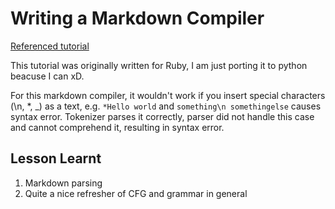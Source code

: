 # Writing a Markdown Compiler

[Referenced tutorial](https://blog.beezwax.net/2017/07/07/writing-a-markdown-compiler/)

This tutorial was originally written for Ruby, I am just porting it to python beacuse I can xD.

For this markdown compiler, it wouldn't work if you insert special characters (\n, *, _) as a text, e.g. `*Hello world` and `something\n somethingelse` causes syntax error. Tokenizer parses it correctly, parser did not handle this case and cannot comprehend it, resulting in syntax error.

## Lesson Learnt

1. Markdown parsing
2. Quite a nice refresher of CFG and grammar in general